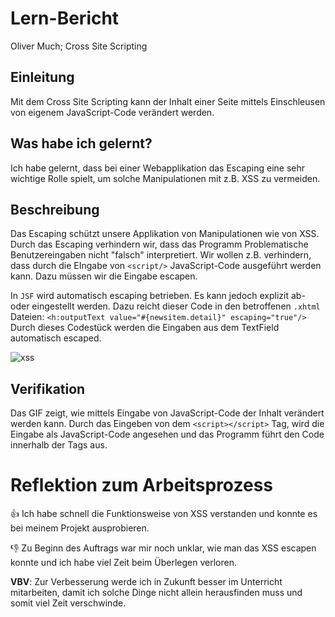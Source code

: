 # Lern-Bericht

Oliver Much; Cross Site Scripting

## Einleitung

Mit dem Cross Site Scripting kann der Inhalt einer Seite mittels Einschleusen von eigenem JavaScript-Code verändert werden.

## Was habe ich gelernt?

Ich habe gelernt, dass bei einer Webapplikation das Escaping eine sehr wichtige Rolle spielt, um solche Manipulationen mit z.B. XSS zu vermeiden. 

## Beschreibung

Das Escaping schützt unsere Applikation von Manipulationen wie von XSS. Durch das Escaping verhindern wir, dass das Programm Problematische Benutzereingaben nicht "falsch" interpretiert. Wir wollen z.B. verhindern, dass durch die EIngabe von `<script/>` JavaScript-Code ausgeführt werden kann. Dazu müssen wir die Eingabe escapen. 

In `JSF` wird automatisch escaping betrieben. Es kann jedoch explizit ab- oder eingestellt werden. Dazu reicht dieser Code in den betroffenen `.xhtml` Dateien:
`<h:outputText value="#{newsitem.detail}" escaping="true"/>`
Durch dieses Codestück werden die Eingaben aus dem TextField automatisch escaped. 


![xss](https://user-images.githubusercontent.com/69577485/207817594-7e82a3e7-8a80-42fb-9e76-ab8617061062.gif)

## Verifikation

Das GIF zeigt, wie mittels Eingabe von JavaScript-Code der Inhalt verändert werden kann. Durch das Eingeben von dem  `<script></script>` Tag, wird die Eingabe als JavaScript-Code angesehen und das Programm führt den Code innerhalb der Tags aus. 

# Reflektion zum Arbeitsprozess

👍 Ich habe schnell die Funktionsweise von XSS verstanden und konnte es bei meinem Projekt ausprobieren. 

👎 Zu Beginn des Auftrags war mir noch unklar, wie man das XSS escapen konnte und ich habe viel Zeit beim Überlegen verloren. 

**VBV**: Zur Verbesserung werde ich in Zukunft besser im Unterricht mitarbeiten, damit ich solche Dinge nicht allein herausfinden muss und somit viel Zeit verschwinde. 
